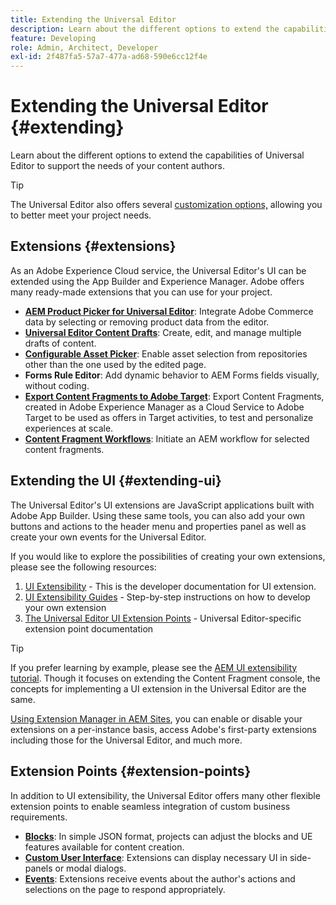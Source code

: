 ```yaml
---
title: Extending the Universal Editor
description: Learn about the different options to extend the capabilities of Universal Editor to support the needs of your content authors.
feature: Developing
role: Admin, Architect, Developer
exl-id: 2f487fa5-57a7-477a-ad68-590e6cc12f4e
---
```

# Extending the Universal Editor {#extending}

Learn about the different options to extend the capabilities of Universal Editor to support the needs of your content authors.

>[!TIP]
>
>The Universal Editor also offers several [customization options,](/help/implementing/universal-editor/customizing.md) allowing you to better meet your project needs.

## Extensions {#extensions}

As an Adobe Experience Cloud service, the Universal Editor's UI can be extended using the App Builder and Experience Manager. Adobe offers many ready-made extensions that you can use for your project.

* **[AEM Product Picker for Universal Editor](https://developer.adobe.com/uix/docs/extension-manager/extension-developed-by-adobe/ue-product-picker/)**: Integrate Adobe Commerce data by selecting or removing product data from the editor.
* **[Universal Editor Content Drafts](https://developer.adobe.com/uix/docs/extension-manager/extension-developed-by-adobe/universal-editor-content-drafts/)**: Create, edit, and manage multiple drafts of content.
* **[Configurable Asset Picker](https://developer.adobe.com/uix/docs/extension-manager/extension-developed-by-adobe/configurable-asset-picker/)**: Enable asset selection from repositories other than the one used by the edited page.
* **Forms Rule Editor**: Add dynamic behavior to AEM Forms fields visually, without coding.
* **[Export Content Fragments to Adobe Target](https://developer.adobe.com/uix/docs/extension-manager/extension-developed-by-adobe/exporting-content-fragment-to-adobe-target/)**: Export Content Fragments, created in Adobe Experience Manager as a Cloud Service to Adobe Target to be used as offers in Target activities, to test and personalize experiences at scale.
* **[Content Fragment Workflows](https://developer.adobe.com/uix/docs/extension-manager/extension-developed-by-adobe/content-fragments-workflows/)**: Initiate an AEM workflow for selected content fragments.

## Extending the UI {#extending-ui}

The Universal Editor's UI extensions are JavaScript applications built with Adobe App Builder. Using these same tools, you can also add your own buttons and actions to the header menu and properties panel as well as create your own events for the Universal Editor.

If you would like to explore the possibilities of creating your own extensions, please see the following resources:

1. [UI Extensibility](https://developer.adobe.com/uix/docs/) - This is the developer documentation for UI extension.
1. [UI Extensibility Guides](https://developer.adobe.com/uix/docs/guides/) - Step-by-step instructions on how to develop your own extension
1. [The Universal Editor UI Extension Points](https://developer.adobe.com/uix/docs/services/aem-universal-editor/) - Universal Editor-specific extension point documentation

>[!TIP]
>
>If you prefer learning by example, please see the [AEM UI extensibility tutorial](https://experienceleague.adobe.com/en/docs/experience-manager-learn/cloud-service/developing/extensibility/ui/overview). Though it focuses on extending the Content Fragment console, the concepts for implementing a UI extension in the Universal Editor are the same.

[Using Extension Manager in AEM Sites](https://developer.adobe.com/uix/docs/extension-manager/), you can enable or disable your extensions on a per-instance basis, access Adobe's first-party extensions including those for the Universal Editor, and much more.

## Extension Points {#extension-points}

In addition to UI extensibility, the Universal Editor offers many other flexible extension points to enable seamless integration of custom business requirements.

* **[Blocks](/help/edge/developer/block-collection.md)**: In simple JSON format, projects can adjust the blocks and UE features available for content creation.
* **[Custom User Interface](#extending-ui)**: Extensions can display necessary UI in side-panels or modal dialogs.
* **[Events](/help/implementing/universal-editor/events.md)**: Extensions receive events about the author's actions and selections on the page to respond appropriately.
